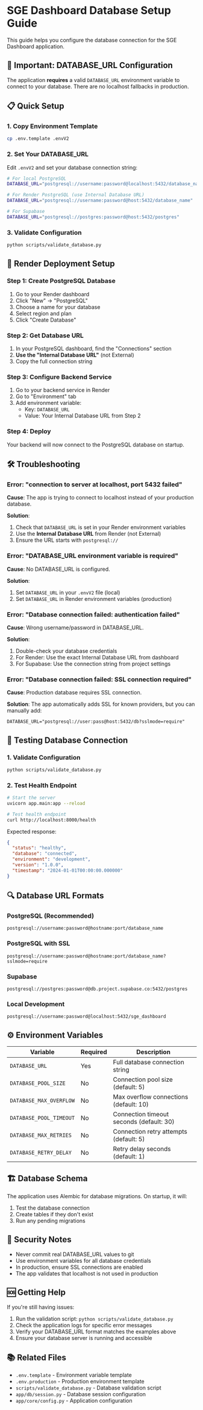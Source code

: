 # SGE Dashboard Database Setup Guide

This guide helps you configure the database connection for the SGE Dashboard application.

## 🚨 Important: DATABASE_URL Configuration

The application **requires** a valid `DATABASE_URL` environment variable to connect to your database. There are no localhost fallbacks in production.

## 📋 Quick Setup

### 1. Copy Environment Template
```bash
cp .env.template .envV2
```

### 2. Set Your DATABASE_URL
Edit `.envV2` and set your database connection string:

```bash
# For local PostgreSQL
DATABASE_URL="postgresql://username:password@localhost:5432/database_name"

# For Render PostgreSQL (use Internal Database URL)
DATABASE_URL="postgresql://username:password@host:5432/database_name"

# For Supabase
DATABASE_URL="postgresql://postgres:password@host:5432/postgres"
```

### 3. Validate Configuration
```bash
python scripts/validate_database.py
```

## 🔧 Render Deployment Setup

### Step 1: Create PostgreSQL Database
1. Go to your Render dashboard
2. Click "New" → "PostgreSQL"
3. Choose a name for your database
4. Select region and plan
5. Click "Create Database"

### Step 2: Get Database URL
1. In your PostgreSQL dashboard, find the "Connections" section
2. **Use the "Internal Database URL"** (not External)
3. Copy the full connection string

### Step 3: Configure Backend Service
1. Go to your backend service in Render
2. Go to "Environment" tab
3. Add environment variable:
   - Key: `DATABASE_URL`
   - Value: Your Internal Database URL from Step 2

### Step 4: Deploy
Your backend will now connect to the PostgreSQL database on startup.

## 🛠️ Troubleshooting

### Error: "connection to server at localhost, port 5432 failed"
**Cause**: The app is trying to connect to localhost instead of your production database.

**Solution**:
1. Check that `DATABASE_URL` is set in your Render environment variables
2. Use the **Internal Database URL** from Render (not External)
3. Ensure the URL starts with `postgresql://`

### Error: "DATABASE_URL environment variable is required"
**Cause**: No DATABASE_URL is configured.

**Solution**:
1. Set `DATABASE_URL` in your `.envV2` file (local)
2. Set `DATABASE_URL` in Render environment variables (production)

### Error: "Database connection failed: authentication failed"
**Cause**: Wrong username/password in DATABASE_URL.

**Solution**:
1. Double-check your database credentials
2. For Render: Use the exact Internal Database URL from dashboard
3. For Supabase: Use the connection string from project settings

### Error: "Database connection failed: SSL connection required"
**Cause**: Production database requires SSL connection.

**Solution**: The app automatically adds SSL for known providers, but you can manually add:
```
DATABASE_URL="postgresql://user:pass@host:5432/db?sslmode=require"
```

## 🧪 Testing Database Connection

### 1. Validate Configuration
```bash
python scripts/validate_database.py
```

### 2. Test Health Endpoint
```bash
# Start the server
uvicorn app.main:app --reload

# Test health endpoint
curl http://localhost:8000/health
```

Expected response:
```json
{
  "status": "healthy",
  "database": "connected",
  "environment": "development",
  "version": "1.0.0",
  "timestamp": "2024-01-01T00:00:00.000000"
}
```

## 🔍 Database URL Formats

### PostgreSQL (Recommended)
```
postgresql://username:password@hostname:port/database_name
```

### PostgreSQL with SSL
```
postgresql://username:password@hostname:port/database_name?sslmode=require
```

### Supabase
```
postgresql://postgres:password@db.project.supabase.co:5432/postgres
```

### Local Development
```
postgresql://username:password@localhost:5432/sge_dashboard
```

## ⚙️ Environment Variables

| Variable | Required | Description |
|----------|----------|-------------|
| `DATABASE_URL` | Yes | Full database connection string |
| `DATABASE_POOL_SIZE` | No | Connection pool size (default: 5) |
| `DATABASE_MAX_OVERFLOW` | No | Max overflow connections (default: 10) |
| `DATABASE_POOL_TIMEOUT` | No | Connection timeout seconds (default: 30) |
| `DATABASE_MAX_RETRIES` | No | Connection retry attempts (default: 5) |
| `DATABASE_RETRY_DELAY` | No | Retry delay seconds (default: 1) |

## 🏗️ Database Schema

The application uses Alembic for database migrations. On startup, it will:

1. Test the database connection
2. Create tables if they don't exist
3. Run any pending migrations

## 📝 Security Notes

- Never commit real DATABASE_URL values to git
- Use environment variables for all database credentials
- In production, ensure SSL connections are enabled
- The app validates that localhost is not used in production

## 🆘 Getting Help

If you're still having issues:

1. Run the validation script: `python scripts/validate_database.py`
2. Check the application logs for specific error messages
3. Verify your DATABASE_URL format matches the examples above
4. Ensure your database server is running and accessible

## 📚 Related Files

- `.env.template` - Environment variable template
- `.env.production` - Production environment template
- `scripts/validate_database.py` - Database validation script
- `app/db/session.py` - Database session configuration
- `app/core/config.py` - Application configuration 